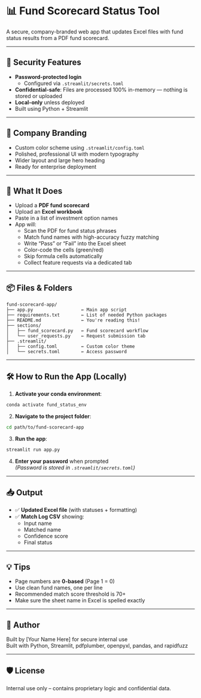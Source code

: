 # 📊 Fund Scorecard Status Tool

A secure, company-branded web app that updates Excel files with fund status results from a PDF fund scorecard.

---

## 🔐 Security Features

- **Password-protected login**
  - Configured via `.streamlit/secrets.toml`
- **Confidential-safe**: Files are processed 100% in-memory — nothing is stored or uploaded
- **Local-only** unless deployed
- Built using Python + Streamlit

---

## 🎨 Company Branding

- Custom color scheme using `.streamlit/config.toml`
- Polished, professional UI with modern typography
- Wider layout and large hero heading
- Ready for enterprise deployment

---

## 🧰 What It Does

- Upload a **PDF fund scorecard**
- Upload an **Excel workbook**
- Paste in a list of investment option names
- App will:
  - Scan the PDF for fund status phrases
  - Match fund names with high-accuracy fuzzy matching
  - Write “Pass” or “Fail” into the Excel sheet
  - Color-code the cells (green/red)
  - Skip formula cells automatically
  - Collect feature requests via a dedicated tab

---

## 📦 Files & Folders

```
fund-scorecard-app/
├── app.py                  ← Main app script
├── requirements.txt        ← List of needed Python packages
├── README.md               ← You're reading this!
├── sections/
│   ├── fund_scorecard.py   ← Fund scorecard workflow
│   └── user_requests.py    ← Request submission tab
├── .streamlit/
│   ├── config.toml         ← Custom color theme
│   └── secrets.toml        ← Access password
```

---

## 🛠 How to Run the App (Locally)

1. **Activate your conda environment**:

```bash
conda activate fund_status_env
```

2. **Navigate to the project folder**:

```bash
cd path/to/fund-scorecard-app
```

3. **Run the app**:

```bash
streamlit run app.py
```

4. **Enter your password** when prompted  
   *(Password is stored in `.streamlit/secrets.toml`)*

---

## 📥 Output

- ✅ **Updated Excel file** (with statuses + formatting)
- ✅ **Match Log CSV** showing:
  - Input name
  - Matched name
  - Confidence score
  - Final status

---

## 💡 Tips

- Page numbers are **0-based** (Page 1 = 0)
- Use clean fund names, one per line
- Recommended match score threshold is 70+
- Make sure the sheet name in Excel is spelled exactly

---

## 📌 Author

Built by [Your Name Here] for secure internal use  
Built with Python, Streamlit, pdfplumber, openpyxl, pandas, and rapidfuzz

---

## 🛡️ License

Internal use only – contains proprietary logic and confidential data.
